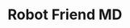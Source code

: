 <!DOCTYPE html>
<html>
<head>
	<title>RoboPage</title>
	<link rel="stylesheet" type="text/css" href="style.css">
	<link href="https://fonts.googleapis.com/css?family=Roboto" rel="stylesheet">
</head>
<body>
	<h1>Robot Friend MD</h1>
	<div class="robots">
		<div class="android"> 
			<div class="head"> 
				<div class="eyes"> 
					<div class="left_eye"></div> 
					<div class="right_eye"></div>
				</div> 
			</div> 
			<div class="upper_body"> 
				<div class="left_arm"></div> 
				<div class="torso"></div> 
				<div class="right_arm"></div> 
			</div> 
			<div class="lower_body"> 
				<div class="left_leg"></div> 
				<div class="right_leg"></div> 
			</div> 
		</div>
	</div>
</body>
</html>
